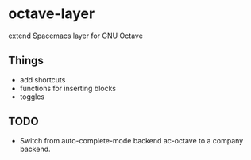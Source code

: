 # octave-layer
extend Spacemacs layer for GNU Octave

## Things
- add shortcuts
- functions for inserting blocks
- toggles

## TODO
- Switch from auto-complete-mode backend ac-octave to a company backend.
